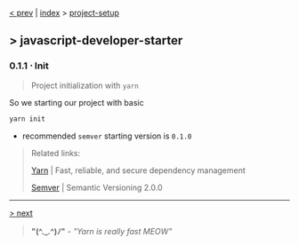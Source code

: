 [< prev][1] | [index][2] > [project-setup][1]

## \> javascript-developer-starter
### 0.1.1 ⋅ Init
>Project initialization with `yarn`

So we starting our project with basic
```bash
yarn init
```
- recommended `semver` starting version is `0.1.0`

> Related links:
>
>[Yarn][4] | Fast, reliable, and secure dependency management
>
>[Semver][5] | Semantic Versioning 2.0.0

---
[> next][3]

> **"(^._.^)ﾉ"** - *"Yarn is really fast MEOW"*

[1]: https://github.com/Atre/javascript-developer-startertr/project-setup/index
[2]: https://github.com/Atre/javascript-developer-starter
[3]: https://github.com/Atre/javascript-developer-startertr/tree/project-setup/editorconfig
[4]: https://yarnpkg.com
[5]: https://semver.org